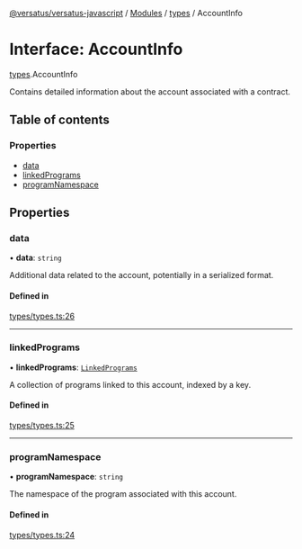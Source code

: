 [@versatus/versatus-javascript](../README.md) / [Modules](../modules.md) / [types](../modules/types.md) / AccountInfo

# Interface: AccountInfo

[types](../modules/types.md).AccountInfo

Contains detailed information about the account associated with a contract.

## Table of contents

### Properties

- [data](types.AccountInfo.md#data)
- [linkedPrograms](types.AccountInfo.md#linkedprograms)
- [programNamespace](types.AccountInfo.md#programnamespace)

## Properties

### data

• **data**: `string`

Additional data related to the account, potentially in a serialized format.

#### Defined in

[types/types.ts:26](https://github.com/versatus/versatus-javascript/blob/84f84d5/types/index.ts#L26)

___

### linkedPrograms

• **linkedPrograms**: [`LinkedPrograms`](types.LinkedPrograms.md)

A collection of programs linked to this account, indexed by a key.

#### Defined in

[types/types.ts:25](https://github.com/versatus/versatus-javascript/blob/84f84d5/types/index.ts#L25)

___

### programNamespace

• **programNamespace**: `string`

The namespace of the program associated with this account.

#### Defined in

[types/types.ts:24](https://github.com/versatus/versatus-javascript/blob/84f84d5/types/index.ts#L24)
